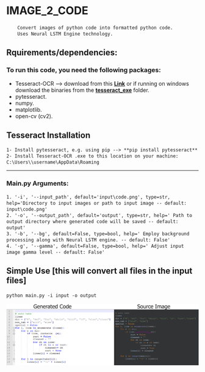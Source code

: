 # IMAGE_2_CODE
        Convert images of python code into formatted python code.
        Uses Neural LSTM Engine technology.

## Rquirements/dependencies: 
### To run this code, you need the following packages:
* Tesseract-OCR --> download from this [**Link**](https://tesseract-ocr.github.io/tessdoc/4.0-with-LSTM.html#400-alpha-for-windows) or if running on windows download the binaries from the [**tesseract_exe**](https://github.com/mhamdan91/IMAGE_2_CODE/tree/master/tesseract_exe) folder.
* pytesseract.
* numpy.
* matplotlib.
* open-cv (cv2).

## Tesseract Installation
    1- Install pytesseract, e.g. using pip --> **pip install pytesseract**
    2- Install Tesseract-OCR .exe to this location on your machine: C:\Users\\username\AppData\Roaming 
------------------------------------

### Main.py Arguments:
    1. '-i', '--input_path', default='input\code.png', type=str, help='Directory to input images or path to input image -- default: input\code.png'
    2. '-o', '--output_path', default='output', type=str, help=' Path to output directory where generated code will be saved -- default: output'
    3. '-b', '--bg', default=False, type=bool, help=' Employ background processing along with Neural LSTM engine. -- default: False'
    4. '-g', '--gamma', default=False, type=bool, help=' Adjust input image gamma level -- default: False'

## Simple Use [this will convert all files in the input files]
    python main.py -i input -o output

![Sample Output](example.png)    
